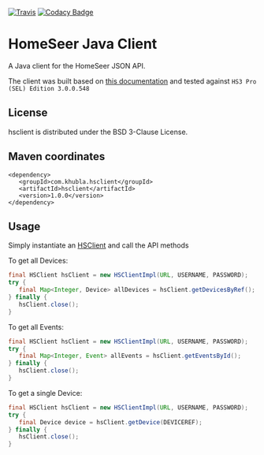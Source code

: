 [![Travis](https://travis-ci.org/teverett/hsclient.svg?branch=master)](https://travis-ci.org/teverett/hsclient)
[![Codacy Badge](https://api.codacy.com/project/badge/Grade/8ed69ebaffaa4cf5a78a79d8ac5a3113)](https://www.codacy.com/manual/teverett/hsclient?utm_source=github.com&amp;utm_medium=referral&amp;utm_content=teverett/hsclient&amp;utm_campaign=Badge_Grade)


HomeSeer Java Client
========

A Java client for the HomeSeer JSON API.

The client was built based on [this documentation](https://homeseer.com/support/homeseer/HS3/hs3sdk.pdf) and tested against `HS3 Pro (SEL) Edition 3.0.0.548`

License
-------------------

hsclient is distributed under the BSD 3-Clause License.

Maven coordinates
-------------------

```
<dependency>
   <groupId>com.khubla.hsclient</groupId>
   <artifactId>hsclient</artifactId>
   <version>1.0.0</version>
</dependency>
```


Usage
-------------------

Simply instantiate an [HSClient](https://github.com/teverett/hsclient/blob/master/src/main/java/com/khubla/hsclient/HSClient.java) and call the API methods

To get all Devices:

```java
final HSClient hsClient = new HSClientImpl(URL, USERNAME, PASSWORD);
try {
   final Map<Integer, Device> allDevices = hsClient.getDevicesByRef();
} finally {
   hsClient.close();
}
```

To get all Events:

```java
final HSClient hsClient = new HSClientImpl(URL, USERNAME, PASSWORD);
try {
   final Map<Integer, Event> allEvents = hsClient.getEventsById();
} finally {
   hsClient.close();
}
```

To get a single Device:

```java
final HSClient hsClient = new HSClientImpl(URL, USERNAME, PASSWORD);
try {
   final Device device = hsClient.getDevice(DEVICEREF);
} finally {
   hsClient.close();
}
```
